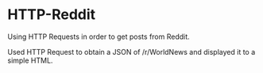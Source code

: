 # HTTP-Reddit
Using HTTP Requests in order to get posts from Reddit.

Used HTTP Request to obtain a JSON of /r/WorldNews and displayed it to a simple HTML.
